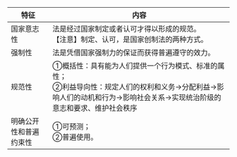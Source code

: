
| 特征          | 内容                                                                                         |
| ----------- | ------------------------------------------------------------------------------------------ |
| 国家意志性       | 法是经过国家制定或者认可才得以形成的规范。<br>【注意】制定、认可，是国家创制法的两种方式。                                            |
| 强制性         | 法是凭借国家强制力的保证而获得普遍遵守的效力。                                                                    |
| 规范性         | ①概括性：具有能为人们提供一个行为模式、标准的属性；<br>②利益导向性：规定人们的权利和义务→分配利益→影响人们的动机和行为→影响社会关系→实现统治阶级的意志和要求、维护社会秩序 |
| 明确公开性和普遍约束性 | ①可预测；<br>②普遍使用。                                                                            |
